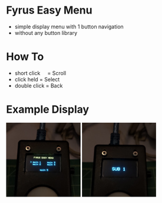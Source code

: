 # Fyrus Easy Menu

* simple display menu with 1 button navigation
* without any button library

# How To

* short click &nbsp;&nbsp;&nbsp;&nbsp;= Scroll
* click held = Select
* double click = Back

# Example Display
<p float="left">
<img src="image/IMG20231116092829.jpg" width="40%" />
<img src="image/IMG20231116092730.jpg" width="40%" />
</p>
